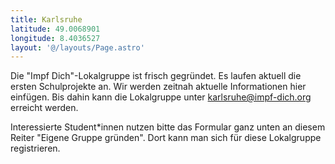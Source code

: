 ```yaml
---
title: Karlsruhe
latitude: 49.0068901
longitude: 8.4036527
layout: '@/layouts/Page.astro'
---
```


Die "Impf Dich"-Lokalgruppe ist frisch gegründet. Es laufen aktuell die ersten Schulprojekte an. Wir werden zeitnah aktuelle Informationen hier einfügen. Bis dahin kann die Lokalgruppe unter karlsruhe@impf-dich.org erreicht werden.

Interessierte Student\*innen nutzen bitte das Formular ganz unten an diesem Reiter "Eigene Gruppe gründen". Dort kann man sich für diese Lokalgruppe registrieren.
